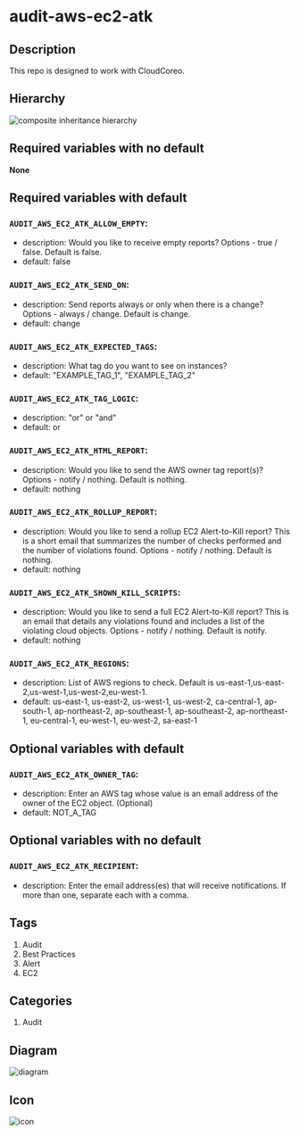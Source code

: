 audit-aws-ec2-atk
============================



## Description
This repo is designed to work with CloudCoreo.


## Hierarchy
![composite inheritance hierarchy](https://raw.githubusercontent.com/CloudCoreo/audit-aws-ec2-samples/master/images/hierarchy.png "composite inheritance hierarchy")



## Required variables with no default

**None**


## Required variables with default

### `AUDIT_AWS_EC2_ATK_ALLOW_EMPTY`:
  * description: Would you like to receive empty reports? Options - true / false. Default is false.
  * default: false

### `AUDIT_AWS_EC2_ATK_SEND_ON`:
  * description: Send reports always or only when there is a change? Options - always / change. Default is change.
  * default: change

### `AUDIT_AWS_EC2_ATK_EXPECTED_TAGS`:
  * description: What tag do you want to see on instances?
  * default: "EXAMPLE_TAG_1", "EXAMPLE_TAG_2"

### `AUDIT_AWS_EC2_ATK_TAG_LOGIC`:
  * description: "or" or "and"
  * default: or

### `AUDIT_AWS_EC2_ATK_HTML_REPORT`:
  * description: Would you like to send the AWS owner tag report(s)? Options - notify / nothing. Default is nothing.
  * default: nothing

### `AUDIT_AWS_EC2_ATK_ROLLUP_REPORT`:
  * description: Would you like to send a rollup EC2 Alert-to-Kill report? This is a short email that summarizes the number of checks performed and the number of violations found. Options - notify / nothing. Default is nothing.
  * default: nothing

### `AUDIT_AWS_EC2_ATK_SHOWN_KILL_SCRIPTS`:
  * description: Would you like to send a full EC2 Alert-to-Kill report? This is an email that details any violations found and includes a list of the violating cloud objects. Options - notify / nothing. Default is notify.
  * default: nothing

### `AUDIT_AWS_EC2_ATK_REGIONS`:
  * description: List of AWS regions to check. Default is us-east-1,us-east-2,us-west-1,us-west-2,eu-west-1.
  * default: us-east-1, us-east-2, us-west-1, us-west-2, ca-central-1, ap-south-1, ap-northeast-2, ap-southeast-1, ap-southeast-2, ap-northeast-1, eu-central-1, eu-west-1, eu-west-2, sa-east-1


## Optional variables with default

### `AUDIT_AWS_EC2_ATK_OWNER_TAG`:
  * description: Enter an AWS tag whose value is an email address of the owner of the EC2 object. (Optional)
  * default: NOT_A_TAG


## Optional variables with no default

### `AUDIT_AWS_EC2_ATK_RECIPIENT`:
  * description: Enter the email address(es) that will receive notifications. If more than one, separate each with a comma.

## Tags
1. Audit
1. Best Practices
1. Alert
1. EC2

## Categories
1. Audit



## Diagram
![diagram](https://raw.githubusercontent.com/CloudCoreo/audit-aws-ec2-atk/master/images/diagram.png "diagram")


## Icon
![icon](https://raw.githubusercontent.com/CloudCoreo/audit-aws-ec2-atk/master/images/icon.png "icon")

